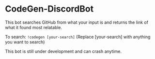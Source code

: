 # CodeGen-DiscordBot
This bot searches GitHub from what your input is and returns the link of what it found most relatable.

To search: ```!codegen [your-search]``` (Replace [your-search] with anything you want to search)

This bot is still under development and can crash anytime.
